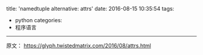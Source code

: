 title: 'namedtuple alternative: attrs'
date: 2016-08-15 10:35:54
tags:
- python
categories:
- 程序语言
---

原文： <https://glyph.twistedmatrix.com/2016/08/attrs.html>


